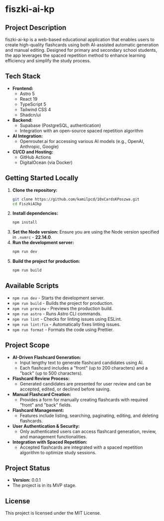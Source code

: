 # fiszki-ai-kp

## Project Description

fiszki-ai-kp is a web-based educational application that enables users to create high-quality flashcards using both AI-assisted automatic generation and manual editing. Designed for primary and secondary school students, the app leverages the spaced repetition method to enhance learning efficiency and simplify the study process.

## Tech Stack

- **Frontend:**
  - Astro 5
  - React 19
  - TypeScript 5
  - Tailwind CSS 4
  - Shadcn/ui
- **Backend:**
  - Supabase (PostgreSQL, authentication)
  - Integration with an open-source spaced repetition algorithm
- **AI Integration:**
  - Openrouter.ai for accessing various AI models (e.g., OpenAI, Anthropic, Google)
- **CI/CD and Hosting:**
  - GitHub Actions
  - DigitalOcean (via Docker)

## Getting Started Locally

1. **Clone the repository:**
   ```bash
   git clone https://github.com/kamilpcd/10xCardsKPoszwa.git
   cd FiszkiAIkp
   ```
2. **Install dependencies:**
   ```bash
   npm install
   ```
3. **Set the Node version:**
   Ensure you are using the Node version specified in `.nvmrc` - **22.14.0**.
4. **Run the development server:**
   ```bash
   npm run dev
   ```
5. **Build the project for production:**
   ```bash
   npm run build
   ```

## Available Scripts

- `npm run dev` - Starts the development server.
- `npm run build` - Builds the project for production.
- `npm run preview` - Previews the production build.
- `npm run astro` - Runs Astro CLI commands.
- `npm run lint` - Checks for linting issues using ESLint.
- `npm run lint:fix` - Automatically fixes linting issues.
- `npm run format` - Formats the code using Prettier.

## Project Scope

- **AI-Driven Flashcard Generation:**
  - Input lengthy text to generate flashcard candidates using AI.
  - Each flashcard includes a "front" (up to 200 characters) and a "back" (up to 500 characters).
- **Flashcard Review Process:**
  - Generated candidates are presented for user review and can be accepted, edited, or declined before saving.
- **Manual Flashcard Creation:**
  - Provides a form for manually creating flashcards with required "front" and "back" fields.
- **Flashcard Management:**
  - Features include listing, searching, paginating, editing, and deleting flashcards.
- **User Authentication & Security:**
  - Only authenticated users can access flashcard generation, review, and management functionalities.
- **Integration with Spaced Repetition:**
  - Accepted flashcards are integrated with a spaced repetition algorithm to optimize study sessions.

## Project Status

- **Version:** 0.0.1
- The project is in its MVP stage.

## License

This project is licensed under the MIT License.
